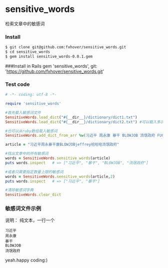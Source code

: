 # sensitive_words

检索文章中的敏感词


### Install
```sh
$ git clone git@github.com:fxhover/sensitive_words.git
$ cd sensitive_words
$ gem install sensitive_words-0.0.1.gem
```

###Install in Rails
gem 'sensitive_words', git: 'https://github.com/fxhover/sensitive_words.git'

### Test code

``` ruby
# -*- coding: utf-8 -*-

require 'sensitive_words'

#首先载入敏感词文件
SensitiveWords.load_dict("#{__dir__}/dictionary/dict1.txt")
SensitiveWords.load_dict("#{__dir__}/dictionary/dict2.txt") #可以载入多次

#也可以从ruby数组载入敏感词
SensitiveWords.add_dict_from_arr %w(习近平 周永康 暴干 BLOWJOB 流氓政府 FUCKYOU FUCK 你大爷)

article = "习近平周永暴干康BLOWJOBjeffrey哈哈哈流氓政府"

#找出文章中的所有敏感词
words = SensitiveWords.sensitive_words(article)
puts words.inspect   # => ["习近平", "暴干", "BLOWJOB", "流氓政府"]

#或者只需要指定数量上限的敏感词
words = SensitiveWords.sensitive_words(article,2)
puts words.inspect   # => ["习近平", "暴干"]

#清除敏感词字典
SensitiveWords.clear_dict
```

### 敏感词文件示例

说明： 纯文本，一行一个

``` plain
习近平
周永康
暴干
BLOWJOB
流氓政府

```


yeah.happy coding:)





